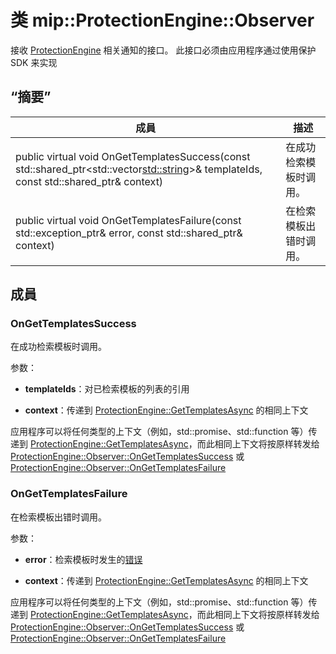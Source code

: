# <a name="class-mipprotectionengineobserver"></a>类 mip::ProtectionEngine::Observer 
接收 [ProtectionEngine](class_mip_protectionengine.md) 相关通知的接口。
此接口必须由应用程序通过使用保护 SDK 来实现
  
## <a name="summary"></a>“摘要”
 成員                        | 描述                                
--------------------------------|---------------------------------------------
public virtual void OnGetTemplatesSuccess(const std::shared_ptr<std::vector<std::string>>& templateIds, const std::shared_ptr<void>& context)  |  在成功检索模板时调用。
public virtual void OnGetTemplatesFailure(const std::exception_ptr& error, const std::shared_ptr<void>& context)  |  在检索模板出错时调用。
  
## <a name="members"></a>成員
  
### <a name="ongettemplatessuccess"></a>OnGetTemplatesSuccess
在成功检索模板时调用。

参数：  
* **templateIds**：对已检索模板的列表的引用 


* **context**：传递到 [ProtectionEngine::GetTemplatesAsync](class_mip_protectionengine.md#gettemplatesasync) 的相同上下文


应用程序可以将任何类型的上下文（例如，std::promise、std::function 等）传递到 [ProtectionEngine::GetTemplatesAsync](class_mip_protectionengine.md#gettemplatesasync)，而此相同上下文将按原样转发给 [ProtectionEngine::Observer::OnGetTemplatesSuccess](class_mip_protectionengine_observer.md#ongettemplatessuccess) 或 [ProtectionEngine::Observer::OnGetTemplatesFailure](class_mip_protectionengine_observer.md#ongettemplatesfailure)
  
### <a name="ongettemplatesfailure"></a>OnGetTemplatesFailure
在检索模板出错时调用。

参数：  
* **error**：检索模板时发生的[错误](class_mip_error.md) 


* **context**：传递到 [ProtectionEngine::GetTemplatesAsync](class_mip_protectionengine.md#gettemplatesasync) 的相同上下文


应用程序可以将任何类型的上下文（例如，std::promise、std::function 等）传递到 [ProtectionEngine::GetTemplatesAsync](class_mip_protectionengine.md#gettemplatesasync)，而此相同上下文将按原样转发给 [ProtectionEngine::Observer::OnGetTemplatesSuccess](class_mip_protectionengine_observer.md#ongettemplatessuccess) 或 [ProtectionEngine::Observer::OnGetTemplatesFailure](class_mip_protectionengine_observer.md#ongettemplatesfailure)